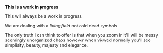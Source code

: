 **This is a work in progress**

This will always be a work in progress. 

We are dealing with a _living field_ not cold dead symbols. 

The only truth I can think to offer is that when you zoom in it'll will be messy seemingly unorganized chaos however when viewed normally you'll see simplisity, beauty, majesty and elegance.